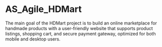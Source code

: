 # AS_Agile_HDMart

The main goal of the HDMart project is to build an online marketplace for handmade products with a user-friendly website that supports product listings, shopping cart, and secure payment gateway, optimized for both mobile and desktop users.
